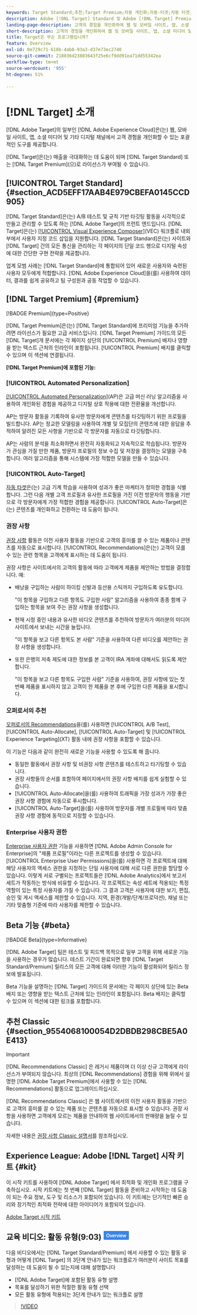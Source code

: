 ```yaml
---
keywords: Target Standard;추천;Target Premium;자동 개인화;자동-타겟;자동 타겟;권한;adobe target이란;
description: Adobe [!DNL Target] Standard 및 Adobe [!DNL Target] Premium의 기본 사항에 대해 알아봅니다. [!DNL Target] Premium에는 표준 제품에서 사용할 수 없는 고급 기능이 포함되어 있습니다.
landing-page-description: 고객의 경험을 개인화하여 웹 및 모바일 사이트, 앱, 소셜 미디어 및 기타 디지털 채널에서 매출을 극대화할 수 있습니다.
short-description: 고객의 경험을 개인화하여 웹 및 모바일 사이트, 앱, 소셜 미디어 및 기타 디지털 채널에서 매출을 극대화할 수 있습니다.
title: Target은 무슨 프로그램입니까?
feature: Overview
exl-id: 0e729c71-618b-4ab8-93a3-d37e73ec2740
source-git-commit: 218036d23803643f25e6cf9dd91ea71dd55342ea
workflow-type: tm+mt
source-wordcount: '955'
ht-degree: 51%

---
```


# [!DNL Target] 소개

[!DNL Adobe Target]의 일부인 [!DNL Adobe Experience Cloud]은(는) 웹, 모바일 사이트, 앱, 소셜 미디어 및 기타 디지털 채널에서 고객 경험을 개인화할 수 있는 포괄적인 도구를 제공합니다.

[!DNL Target]은(는) 매출을 극대화하는 데 도움이 되며 [!DNL Target Standard] 또는 [!DNL Target Premium]&#x200B;(으)로 라이선스가 부여될 수 있습니다.

## [!UICONTROL Target Standard] {#section_ACD5EFF17AAB4E979CBEFA0145CCD905}

[!DNL Target Standard]은(는) A/B 테스트 및 규칙 기반 타깃팅 활동을 시각적으로 만들고 관리할 수 있도록 하는 [!DNL Adobe Target]의 프런트 엔드입니다. [!DNL Target]은(는) [[!UICONTROL Visual Experience Composer]](/help/main/c-experiences/c-visual-experience-composer/visual-experience-composer.md)(VEC) 워크플로 내외부에서 사용자 지정 코드 삽입을 지원합니다. [!DNL Target Standard]은(는) 사이트와 [!DNL Target] 간의 모든 통신을 관리하는 각 페이지의 단일 코드 행으로 디지털 속성에 대한 간단한 구현 전략을 제공합니다.

업계 모범 사례는 [!DNL Target Standard]에 통합되어 있어 새로운 사용자와 숙련된 사용자 모두에게 적합합니다. [!DNL Adobe Experience Cloud]을(를) 사용하여 데이터, 결과를 쉽게 공유하고 팀 구성원과 공동 작업할 수 있습니다.

## [!DNL Target Premium] {#premium}

[!BADGE Premium]{type=Positive}

[!DNL Target Premium]은(는) [!DNL Target Standard]에 프리미엄 기능을 추가하려면 라이선스가 필요한 고급 서비스입니다. [!DNL Target Premium] 가이드의 모든 [!DNL Target]개 문서에는 각 페이지 상단의 [!UICONTROL Premium] 배지나 영향을 받는 텍스트 근처의 인라인이 포함됩니다. [!UICONTROL Premium] 배지를 클릭할 수 있으며 이 섹션에 연결됩니다.

**[!DNL Target Premium]에 포함된 기능:**

### [!UICONTROL Automated Personalization]

[[!UICONTROL Automated Personalization]](/help/main/c-activities/t-automated-personalization/automated-personalization.md#task_8AAF837796D74CF893CA2F88BA1491C9)(AP)은 고급 머신 러닝 알고리즘을 사용하여 개인화된 경험을 제공하고 디지털 상호 작용에 대한 전환율을 개선합니다.

AP는 방문자 활동을 기록하여 유사한 방문자에게 콘텐츠를 타깃팅하기 위한 프로필을 빌드합니다. AP는 정교한 모델링을 사용하여 개별 및 모집단의 콘텐츠에 대한 응답을 추적하여 알려진 모든 사항을 기반으로 각 방문자를 자동으로 타깃팅합니다.

AP는 사람의 분석을 최소화하면서 완전히 자동화되고 지속적으로 학습됩니다. 방문자가 관심을 가질 만한 제품, 방문자 프로필의 정보 수집 및 저장을 결정하는 모델을 구축합니다. 여러 알고리즘을 통해 시스템에 가장 적합한 모델을 만들 수 있습니다.

### [!UICONTROL Auto-Target]

[자동 타겟](/help/main/c-activities/auto-target/auto-target-to-optimize.md)은(는) 고급 기계 학습을 사용하여 성과가 좋은 마케터가 정의한 경험을 식별합니다. 그런 다음 개별 고객 프로필과 유사한 프로필을 가진 이전 방문자의 행동을 기반으로 각 방문자에게 가장 적합한 경험을 제공합니다. [!UICONTROL Auto-Target]은(는) 콘텐츠를 개인화하고 전환하는 데 도움이 됩니다.

### 권장 사항

[권장 사항](/help/main/c-recommendations/recommendations.md#concept_7556C8A4543942F2A77B13A29339C0C0) 활동은 이전 사용자 활동을 기반으로 고객의 흥미를 끌 수 있는 제품이나 콘텐츠를 자동으로 표시합니다. [!UICONTROL Recommendations]은(는) 고객이 모를 수 있는 관련 항목을 고객에게 표시하는 데 도움이 됩니다.

권장 사항은 사이트에서의 고객의 활동에 따라 고객에게 제품을 제안하는 방법을 결정합니다. 예:

* 배낭을 구입하는 사람이 하이킹 신발과 등산용 스틱까지 구입하도록 유도합니다.

  &quot;이 항목을 구입하고 다른 항목도 구입한 사람&quot; 알고리즘을 사용하여 종종 함께 구입하는 항목을 보여 주는 권장 사항을 생성합니다.

* 현재 시청 중인 내용과 유사한 비디오 콘텐츠를 추천하여 방문자가 여러분의 미디어 사이트에서 보내는 시간을 늘립니다.

  &quot;이 항목을 보고 다른 항목도 본 사람&quot; 기준을 사용하여 다른 비디오를 제안하는 권장 사항을 생성합니다.

* 또한 은행의 저축 제도에 대한 정보를 본 고객이 IRA 계좌에 대해서도 읽도록 제안합니다.

  &quot;이 항목을 보고 다른 항목도 구입한 사람&quot; 기준을 사용하여, 권장 사항에 있는 첫 번째 제품을 표시하지 않고 고객이 한 제품을 본 후에 구입한 다른 제품을 표시합니다.

### 오퍼로서의 추천

[오퍼로서의 Recommendations](/help/main/c-recommendations/recommendations-as-an-offer.md)을(를) 사용하면 [!UICONTROL A/B Test], [!UICONTROL Auto-Allocate], [!UICONTROL Auto-Target] 및 [!UICONTROL Experience Targeting]&#x200B;(XT) 활동 내에 권장 사항을 포함할 수 있습니다.

이 기능은 다음과 같이 완전히 새로운 기능을 사용할 수 있도록 해 줍니다.

* 동일한 활동에서 권장 사항 및 비권장 사항 콘텐츠를 테스트하고 타기팅할 수 있습니다.
* 권장 사항들의 순서를 포함하여 페이지에서의 권장 사항 배치를 쉽게 실험할 수 있습니다.
* [!UICONTROL Auto-Allocate]을(를) 사용하여 트래픽을 가장 성과가 가장 좋은 권장 사항 경험에 자동으로 푸시합니다.
* [!UICONTROL Auto-Target]을(를) 사용하여 방문자를 개별 프로필에 따라 맞춤 권장 사항 경험에 동적으로 지정할 수 있습니다.

### Enterprise 사용자 권한

[Enterprise 사용자 권한](/help/main/administrating-target/c-user-management/property-channel/property-channel.md#concept_E396B16FA2024ADBA27BC056138F9838) 기능을 사용하면 [!DNL Adobe Admin Console for Enterprise]의 &quot;제품 프로필&quot;이라는 다른 프로젝트를 생성할 수 있습니다. [!UICONTROL Enterprise User Permissions]을(를) 사용하면 각 프로젝트에 대해 해당 사용자의 액세스 권한을 지정하는 단일 사용자에 대해 서로 다른 권한을 할당할 수 있습니다. 이렇게 서로 구별되는 프로젝트들은 [!DNL Adobe Analytics]에서 보고서 세트가 작동하는 방식에 비유할 수 있습니다. 각 프로젝트는 속성 세트에 적용되는 특정 역할이 있는 특정 사용자를 가질 수 있습니다. 그 결과 고객은 사용자에 대한 보기, 편집, 승인 및 게시 액세스를 제한할 수 있습니다. 지역, 환경(개발/단계/프로덕션), 채널 또는 기타 맞춤형 기준에 따라 사용자를 제한할 수 있습니다.

## Beta 기능 {#beta}

[!BADGE Beta]{type=Informative}

[!DNL Adobe Target] 팀은 테스트 및 피드백 목적으로 일부 고객을 위해 새로운 기능을 사용하는 경우가 많습니다. 테스트 기간이 완료되면 향후 [!DNL Target Standard/Premium] 릴리스의 모든 고객에 대해 이러한 기능이 활성화되어 릴리스 정보에 발표됩니다.

Beta 기능을 설명하는 [!DNL Target] 가이드의 문서에는 각 페이지 상단에 있는 Beta 배지 또는 영향을 받는 텍스트 근처에 있는 인라인이 포함됩니다. Beta 배지는 클릭할 수 있으며 이 섹션에 대한 링크를 포함합니다.

## 추천 Classic  {#section_9554068100054D2DBDB298CBE5A0E413}

>[!IMPORTANT]
>
>[!DNL Recommendations Classic] 은 레거시 제품이며 더 이상 신규 고객에게 라이선스가 부여되지 않습니다. 최상의 [!DNL Recommendations] 경험을 위해 위에서 설명한 [!DNL Adobe Target Premium]에서 사용할 수 있는 [!DNL Recommendations] 활동으로 업그레이드하십시오.

[!DNL Recommendations Classic] 은 웹 사이트에서의 이전 사용자 활동을 기반으로 고객의 흥미를 끌 수 있는 제품 또는 콘텐츠를 자동으로 표시할 수 있습니다. 권장 사항을 사용하면 고객에게 모르는 제품을 안내하여 웹 사이트에서의 판매량을 늘릴 수 있습니다.

자세한 내용은 [권장 사항 Classic 설명서](/help/main/assets/adobe-recommendations-classic.pdf)를 참조하십시오.

## Experience League: Adobe [!DNL Target] 시작 키트 {#kit}

이 시작 키트를 사용하여 [!DNL Adobe Target] 에서 최적화 및 개인화 프로그램을 구축하십시오. 시작 키트에는 첫 번째 [!DNL Target] 활동을 준비하고 시작하는 데 도움이 되는 주요 정보, 도구 및 리소스가 포함되어 있습니다. 이 키트에는 단기적인 빠른 승리와 장기적인 최적화 전략에 대한 아이디어가 포함되어 있습니다.

[Adobe Target 시작 키트](/help/main/c-intro/target-welcome-kit.md)

## 교육 비디오: 활동 유형(9:03) ![개요 배지](/help/main/assets/overview.png)

다음 비디오에서는 [!DNL Target Standard/Premium] 에서 사용할 수 있는 활동 유형과 어떻게 [!DNL Target] 의 3단계 안내가 있는 워크플로가 여러분이 사이트 목표를 달성하는 데 도움이 될 수 있는지에 대해 설명합니다

* [!DNL Adobe Target]에 포함된 활동 유형 설명
* 목표를 달성하기 위한 적절한 활동 유형 선택
* 모든 활동 유형에 적용되는 3단계 안내가 있는 워크플로 설명

>[!VIDEO](https://video.tv.adobe.com/v/17386)
